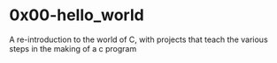 # 0x00-hello_world

A re-introduction to the world of C, with projects that teach the various steps in the making of a c program

